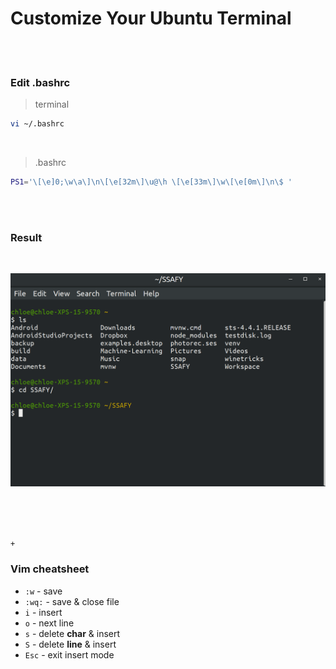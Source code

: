 # Customize Your Ubuntu Terminal

<br>

<br>

### Edit .bashrc

> terminal

```bash
vi ~/.bashrc
```

<br>

> .bashrc

```bash
PS1='\[\e]0;\w\a\]\n\[\e[32m\]\u@\h \[\e[33m\]\w\[\e[0m\]\n\$ '
```

<br>

<br>

### Result

<br>

![image-20200412185211733](../../images/image-20200412185211733.png)

<br>

<br>

<br>

`+`

### Vim cheatsheet

- `:w`  - save
- `:wq:`  - save & close file
- `i` - insert
- `o`  - next line
- `s`  - delete **char** & insert
- `S` - delete **line** & insert
- `Esc` - exit insert mode
